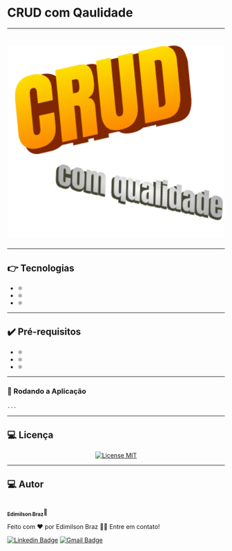 # CRUD com Qaulidade
---

<h1 align="center">
  <img src="./versao-base/public/image_crud.png" alt="image crud" title="Crud com Qualidade"  width="700px;"/>
</h1>

---
## :point_right: Tecnologias
-  ⚛️
-  ⚛️
-  ⚛️

---
## :heavy_check_mark: Pré-requisitos
-  ⚛️
-  ⚛️
-  ⚛️

---
### 🎲 Rodando a Aplicação
```bash
...
```

---
## :computer: Licença
<p align="center">
  <a href="https://opensource.org/licenses/MIT">
    <img src="https://img.shields.io/badge/License-MIT-blue.svg" alt="License MIT">
  </a>
</p>


---
## :computer: Autor
<a href="#">
 <img style="border-radius: 50%;" src="https://avatars.githubusercontent.com/u/65040481?s=460&u=89ccd5a011db9d8281701ee5ca4f09ac844234c3&v=4" width="100px;" alt=""/>
 <br />
 <sub><b>Edimilson Braz</b></sub></a>🚀



Feito com ❤️ por Edimilson Braz 👋🏽 Entre em contato!

[![Linkedin Badge](https://img.shields.io/badge/-Edimilson-blue?style=flat-square&logo=Linkedin&logoColor=white&link=https://www.linkedin.com/in/edimilsonbraz/)](https://www.linkedin.com/in/edimilsonbraz/) 
[![Gmail Badge](https://img.shields.io/badge/-edimilson.gt8@gmail.com-c14438?style=flat-square&logo=Gmail&logoColor=white&link=mailto:edimilson.gt8@gmail.com)](mailto:edimilson.gt8@gmail.com)
